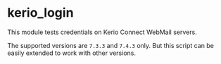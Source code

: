 # kerio_login

This module tests credentials on Kerio Connect WebMail servers.

The supported versions are `7.3.3` and `7.4.3` only. But this script can be easily extended to work with other versions.
